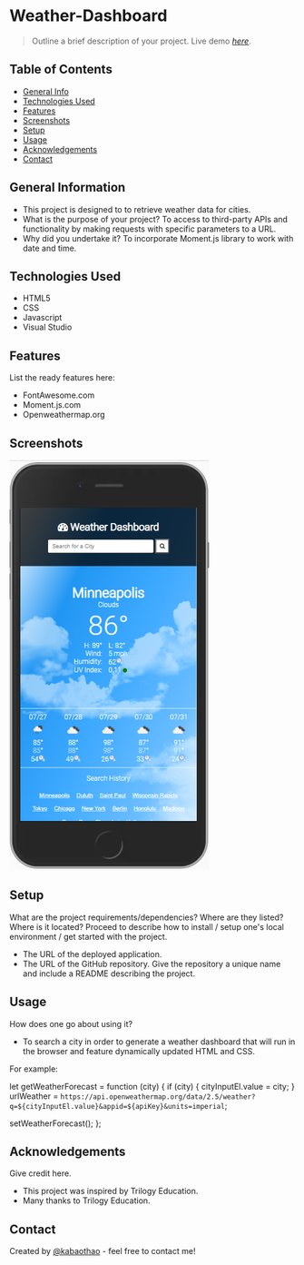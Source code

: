 # Weather-Dashboard

> Outline a brief description of your project.
> Live demo [_here_](https://kabaothao.github.io/Weather-Dashboard/). <!-- If you have the project hosted somewhere, include the link here. -->

## Table of Contents

- [General Info](#general-information)
- [Technologies Used](#technologies-used)
- [Features](#features)
- [Screenshots](#screenshots)
- [Setup](#setup)
- [Usage](#usage)
- [Acknowledgements](#acknowledgements)
- [Contact](#contact)
<!-- * [License](#license) -->

## General Information

- This project is designed to to retrieve weather data for cities.
- What is the purpose of your project?
  To access to third-party APIs and functionality by making requests with specific parameters to a URL.
- Why did you undertake it?
  To incorporate Moment.js library to work with date and time.

<!-- You don't have to answer all the questions - just the ones relevant to your project. -->

## Technologies Used

- HTML5
- CSS
- Javascript
- Visual Studio

## Features

List the ready features here:

- FontAwesome.com
- Moment.js.com
- Openweathermap.org

## Screenshots

![Example screenshot](./Assets/weatherdashboard.PNG)

<!-- If you have screenshots you'd like to share, include them here. -->

## Setup

What are the project requirements/dependencies? Where are they listed? Where is it located? Proceed to describe how to install / setup one's local environment / get started with the project.

- The URL of the deployed application.
- The URL of the GitHub repository. Give the repository a unique name and include a README describing the project.

## Usage

How does one go about using it?

- To search a city in order to generate a weather dashboard that will run in the browser and feature dynamically updated HTML and CSS.

For example:

let getWeatherForecast = function (city) {
if (city) {
cityInputEl.value = city;
}
urlWeather = `https://api.openweathermap.org/data/2.5/weather?q=${cityInputEl.value}&appid=${apiKey}&units=imperial`;

setWeatherForecast();
};

## Acknowledgements

Give credit here.

- This project was inspired by Trilogy Education.
- Many thanks to Trilogy Education.

## Contact

Created by [@kabaothao](https://github.com/kabaothao) - feel free to contact me!

<!-- Optional -->
<!-- ## License -->
<!-- This project is open source and available under the [... License](). -->

<!-- You don't have to include all sections - just the one's relevant to your project -->
